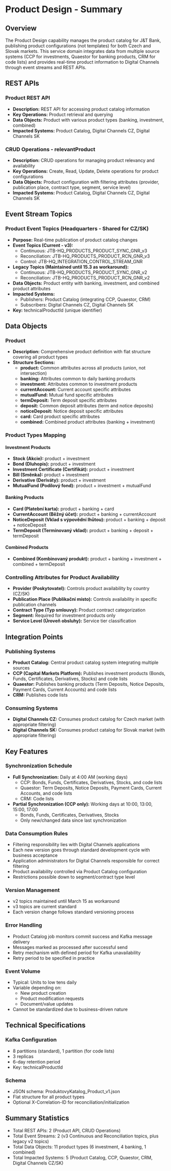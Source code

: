 # Product Design - Summary

## Overview
The Product Design capability manages the product catalog for J&T Bank, publishing product configurations (not templates) for both Czech and Slovak markets. This service domain integrates data from multiple source systems (CCP for investments, Quaestor for banking products, CRM for code lists) and provides real-time product information to Digital Channels through event streams and REST APIs.

## REST APIs

### Product REST API
- **Description:** REST API for accessing product catalog information
- **Key Operations:** Product retrieval and querying
- **Data Objects:** Product with various product types (banking, investment, combined)
- **Impacted Systems:** Product Catalog, Digital Channels CZ, Digital Channels SK

### CRUD Operations - relevantProduct
- **Description:** CRUD operations for managing product relevancy and availability
- **Key Operations:** Create, Read, Update, Delete operations for product configurations
- **Data Objects:** Product configuration with filtering attributes (provider, publication place, contract type, segment, service level)
- **Impacted Systems:** Product Catalog, Digital Channels CZ, Digital Channels SK

## Event Stream Topics

### Product Event Topics (Headquarters - Shared for CZ/SK)
- **Purpose:** Real-time publication of product catalog changes
- **Event Topics (Current - v3):**
  - Continuous: JTB-HQ_PRODUCTS_PRODUCT_SYNC_GNR_v3
  - Reconciliation: JTB-HQ_PRODUCTS_PRODUCT_RCN_GNR_v3
  - Control: JTB-HQ_INTEGRATION_CONTROL_STREAM_GNR
- **Legacy Topics (Maintained until 15.3 as workaround):**
  - Continuous: JTB-HQ_PRODUCTS_PRODUCT_SYNC_GNR_v2
  - Reconciliation: JTB-HQ_PRODUCTS_PRODUCT_RCN_GNR_v2
- **Data Objects:** Product entity with banking, investment, and combined product attributes
- **Impacted Systems:**
  - Publishers: Product Catalog (integrating CCP, Quaestor, CRM)
  - Subscribers: Digital Channels CZ, Digital Channels SK
- **Key:** technicalProductId (unique identifier)

## Data Objects

### Product
- **Description:** Comprehensive product definition with flat structure covering all product types
- **Structure Sections:**
  - **product:** Common attributes across all products (union, not intersection)
  - **banking:** Attributes common to daily banking products
  - **investment:** Attributes common to investment products
  - **currentAccount:** Current account specific attributes
  - **mutualFund:** Mutual fund specific attributes
  - **termDeposit:** Term deposit specific attributes
  - **deposit:** Common deposit attributes (term and notice deposits)
  - **noticeDeposit:** Notice deposit specific attributes
  - **card:** Card product specific attributes
  - **combined:** Combined product attributes (banking + investment)

### Product Types Mapping

#### Investment Products
- **Stock (Akcie):** product + investment
- **Bond (Dluhopis):** product + investment
- **Investment Certificate (Certifikát):** product + investment
- **Bill (Směnka):** product + investment
- **Derivative (Deriváty):** product + investment
- **MutualFund (Podílový fond):** product + investment + mutualFund

#### Banking Products
- **Card (Platební karta):** product + banking + card
- **CurrentAccount (Běžný účet):** product + banking + currentAccount
- **NoticeDeposit (Vklad s výpovědní lhůtou):** product + banking + deposit + noticeDeposit
- **TermDeposit (Termínovaný vklad):** product + banking + deposit + termDeposit

#### Combined Products
- **Combined (Kombinovaný produkt):** product + banking + investment + combined + termDeposit

### Controlling Attributes for Product Availability
- **Provider (Poskytovatel):** Controls product availability by country (CZ/SK)
- **Publication Place (Publikační místo):** Controls availability in specific publication channels
- **Contract Type (Typ smlouvy):** Product contract categorization
- **Segment:** Required for investment products only
- **Service Level (Úroveň obsluhy):** Service tier classification

## Integration Points

### Publishing Systems
- **Product Catalog:** Central product catalog system integrating multiple sources
- **CCP (Capital Markets Platform):** Publishes investment products (Bonds, Funds, Certificates, Derivatives, Stocks) and code lists
- **Quaestor:** Publishes banking products (Term Deposits, Notice Deposits, Payment Cards, Current Accounts) and code lists
- **CRM:** Publishes code lists

### Consuming Systems
- **Digital Channels CZ:** Consumes product catalog for Czech market (with appropriate filtering)
- **Digital Channels SK:** Consumes product catalog for Slovak market (with appropriate filtering)

## Key Features

### Synchronization Schedule
- **Full Synchronization:** Daily at 4:00 AM (working days)
  - CCP: Bonds, Funds, Certificates, Derivatives, Stocks, and code lists
  - Quaestor: Term Deposits, Notice Deposits, Payment Cards, Current Accounts, and code lists
  - CRM: Code lists
- **Partial Synchronization (CCP only):** Working days at 10:00, 13:00, 15:00, 17:00
  - Bonds, Funds, Certificates, Derivatives, Stocks
  - Only new/changed data since last synchronization

### Data Consumption Rules
- Filtering responsibility lies with Digital Channels applications
- Each new version goes through standard development cycle with business acceptance
- Application administrators for Digital Channels responsible for correct filtering
- Product availability controlled via Product Catalog configuration
- Restrictions possible down to segment/contract type level

### Version Management
- v2 topics maintained until March 15 as workaround
- v3 topics are current standard
- Each version change follows standard versioning process

### Error Handling
- Product Catalog job monitors commit success and Kafka message delivery
- Messages marked as processed after successful send
- Retry mechanism with defined period for Kafka unavailability
- Retry period to be specified in practice

### Event Volume
- Typical: Units to low tens daily
- Variable depending on:
  - New product creation
  - Product modification requests
  - Document/value updates
- Cannot be standardized due to business-driven nature

## Technical Specifications

### Kafka Configuration
- 8 partitions (standard), 1 partition (for code lists)
- 3 replicas
- 6-day retention period
- Key: technicalProductId

### Schema
- JSON schema: ProduktovyKatalog_Product_v1.json
- Flat structure for all product types
- Optional X-Correlation-ID for reconciliation/initialization

## Summary Statistics
- Total REST APIs: 2 (Product API, CRUD Operations)
- Total Event Streams: 2 (v3 Continuous and Reconciliation topics, plus legacy v2 topics)
- Total Data Objects: 11 product types (6 investment, 4 banking, 1 combined)
- Total Impacted Systems: 5 (Product Catalog, CCP, Quaestor, CRM, Digital Channels CZ/SK)
